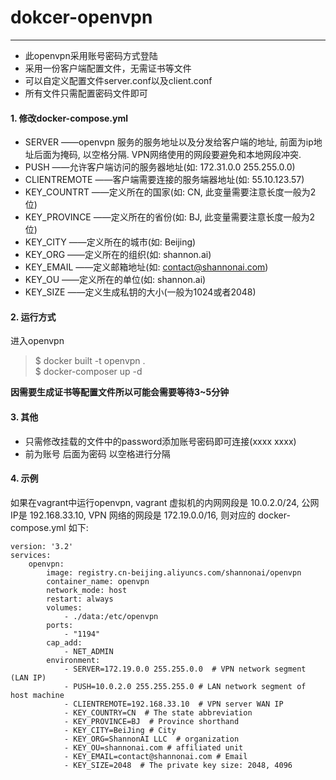 # dokcer-openvpn
---

- 此openvpn采用账号密码方式登陆
- 采用一份客户端配置文件，无需证书等文件
- 可以自定义配置文件server.conf以及client.conf
- 所有文件只需配置密码文件即可


#### 1. 修改docker-compose.yml
- SERVER ——openvpn 服务的服务地址以及分发给客户端的地址, 前面为ip地址后面为掩码, 以空格分隔. VPN网络使用的网段要避免和本地网段冲突.
- PUSH ——允许客户端访问的服务器地址(如: 172.31.0.0 255.255.0.0)
- CLIENTREMOTE ——客户端需要连接的服务端器地址(如: 55.10.123.57)
- KEY_COUNTRT ——定义所在的国家(如: CN, 此变量需要注意长度一般为2位)
- KEY_PROVINCE ——定义所在的省份(如: BJ, 此变量需要注意长度一般为2位)
- KEY_CITY ——定义所在的城市(如: Beijing)
- KEY_ORG ——定义所在的组织(如: shannon.ai)
- KEY_EMAIL ——定义邮箱地址(如: contact@shannonai.com)
- KEY_OU ——定义所在的单位(如: shannon.ai)
- KEY_SIZE ——定义生成私钥的大小(一般为1024或者2048)

#### 2. 运行方式
进入openvpn
> \$ docker built -t openvpn .  
> \$ docker-composer up -d 

**因需要生成证书等配置文件所以可能会需要等待3~5分钟**

#### 3. 其他

- 只需修改挂载的文件中的password添加账号密码即可连接(xxxx xxxx)
- 前为账号 后面为密码 以空格进行分隔

#### 4. 示例
如果在vagrant中运行openvpn, vagrant 虚拟机的内网网段是 10.0.2.0/24, 公网IP是 192.168.33.10, VPN 网络的网段是 172.19.0.0/16, 则对应的 docker-compose.yml 如下:

```shell
version: '3.2'
services:
    openvpn:
        image: registry.cn-beijing.aliyuncs.com/shannonai/openvpn
        container_name: openvpn
        network_mode: host
        restart: always
        volumes:
            - ./data:/etc/openvpn
        ports:
            - "1194"
        cap_add:
            - NET_ADMIN
        environment:
            - SERVER=172.19.0.0 255.255.0.0  # VPN network segment (LAN IP)
            - PUSH=10.0.2.0 255.255.255.0 # LAN network segment of host machine
            - CLIENTREMOTE=192.168.33.10  # VPN server WAN IP
            - KEY_COUNTRY=CN  # The state abbreviation
            - KEY_PROVINCE=BJ  # Province shorthand
            - KEY_CITY=BeiJing # City
            - KEY_ORG=ShannonAI LLC  # organization
            - KEY_OU=shannonai.com # affiliated unit
            - KEY_EMAIL=contact@shannonai.com # Email
            - KEY_SIZE=2048  # The private key size: 2048, 4096

```
